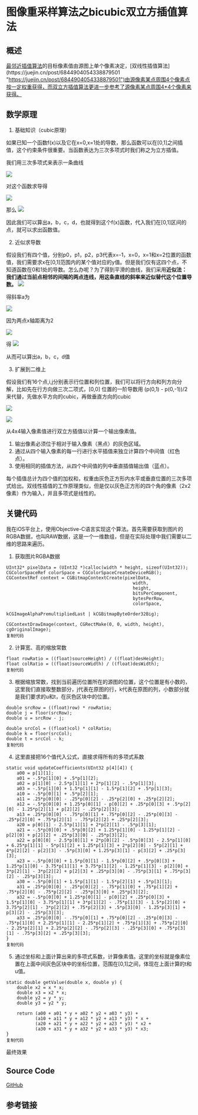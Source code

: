 # 图像重采样算法之bicubic双立方插值算法

## 概述

[最邻近插值算法](https://juejin.cn/post/6844904054338879496 "https://juejin.cn/post/6844904054338879496")的目标像素值由源图上单个像素决定，[双线性插值算法](https://juejin.cn/post/6844904054338879501 "https://juejin.cn/post/6844904054338879501")由源像素某点周围4个像素点按一定权重获得，而双立方插值算法更进一步参考了源像素某点周围4*4个像素来获得。

## 数学原理

1.  基础知识（cubic原理）

如果已知一个函数f(x)以及它在x=0,x=1处的导数，那么函数可以在[0,1]之间插值，这个约束条件很重要。当函数表达为三次多项式时我们称之为立方插值。

我们用三次多项式来表示一条曲线

![](bicubic.assets\23495115-a8d326a92eece403.png)


对这个函数求导得

![](bicubic.assets\23495115-3ecc21ac92bbff79.png)


那么
![](bicubic.assets\23495115-8889eaed0780ac02.png)


因此我们可以算出a，b，c，d，也就得到这个f(x)函数，代入我们在[0,1]区间的点，就可以求出函数值。

2.  近似求导数

假设我们有四个值，分别p0，p1，p2，p3代表x=-1，x=0，x=1和x=2位置的函数值，我们需要求x在[0,1]范围内的某个值对应的y值。但是我们仅有这四个点，不知道函数在0和1处的导数。怎么办呢？为了得到平滑的曲线，我们采用**近似法：我们通过当前点相邻的间隔的两点连线，用这条直线的斜率来近似替代这个位置导数。**
![](bicubic.assets\23495115-29bd8e8be6d42d43.png)


得斜率a为

![](bicubic.assets\23495115-a94ce5e94c4d0170.png)


因为两点x轴距离为2

![](bicubic.assets\23495115-d27372bf0fec7536.png)

得
![](bicubic.assets\23495115-a7698131a6e541eb.png)

从而可以算出a，b，c，d值

3.  扩展到二维上

假设我们有16个点,i,j分别表示行位置和列位置，我们可以将行方向和列方向分解，比如先在行方向做三次二项式，[0,0] 位置的一阶导数用 (p(0,1) - p(0,-1))/2来代替，先做水平方向的cubic，再做垂直方向的cubic

![](bicubic.assets\23495115-d898cdd2dd07a4f2.png)


![](bicubic.assets\23495115-16425a1c17048e00.png)

从4x4输入像素值进行双立方插值以计算一个输出像素值。

1.  输出像素必须位于相对于输入像素（黑点）的灰色区域。
2.  通过从四个输入像素的每一行进行水平插值来独立计算四个中间值（红色点）。
3.  使用相同的插值方法，从四个中间值的列中垂直插值输出值（蓝点）。

每个插值总计为四个值的加权和，权重由灰色正方形内水平或垂直位置的三次多项式给出。双线性插值的工作原理类似，但是仅以灰色正方形的四个角的像素（2x2像素）作为输入，并且多项式是线性的。

## 关键代码

我在iOS平台上，使用Objective-C语言实现这个算法。首先需要获取到图片的RGBA数据，也叫RAW数据，这是一个一维数组，但是在实际处理中我们需要以二维的思路来遍历。

1.  获取图片RGBA数据

```
UInt32* pixelData = (UInt32 *)calloc(width * height, sizeof(UInt32));
CGColorSpaceRef colorSpace = CGColorSpaceCreateDeviceRGB();
CGContextRef context = CGBitmapContextCreate(pixelData,
                                                width,
                                                height,
                                                bitsPerComponent,
                                                bytesPerRow,
                                                colorSpace,
                                                kCGImageAlphaPremultipliedLast | kCGBitmapByteOrder32Big);

CGContextDrawImage(context, CGRectMake(0, 0, width, height), cgOriginalImage);
复制代码
```

2.  计算宽、高的缩放常数

```
float rowRatio = ((float)sourceHeight) / ((float)desHeight);
float colRatio = ((float)sourceWidth) / ((float)desWidth);
复制代码
```

3.  根据缩放常数，找到当前遍历位置所在的源图的位置，这个位置是有小数的，这里我们直接取整数部分，j代表在原图的行，k代表在原图的列，小数部分就是我们要求的u和t，在灰色区块中的位置。

```
double srcRow = ((float)row) * rowRatio;
double j = floor(srcRow);
double u = srcRow - j;

double srcCol = ((float)col) * colRatio;
double k = floor(srcCol);
double t = srcCol - k;
复制代码
```

4.  这里直接把16个值代入公式，直接求得所有的多项式系数

```
static void updateCoefficients(UInt32 p[4][4]) {
    a00 = p[1][1];
    a01 = -.5*p[1][0] + .5*p[1][2];
    a02 = p[1][0] - 2.5*p[1][1] + 2*p[1][2] - .5*p[1][3];
    a03 = -.5*p[1][0] + 1.5*p[1][1] - 1.5*p[1][2] + .5*p[1][3];
    a10 = -.5*p[0][1] + .5*p[2][1];
    a11 = .25*p[0][0] - .25*p[0][2] - .25*p[2][0] + .25*p[2][2];
    a12 = -.5*p[0][0] + 1.25*p[0][1] - p[0][2] + .25*p[0][3] + .5*p[2][0] - 1.25*p[2][1] + p[2][2] - .25*p[2][3];
    a13 = .25*p[0][0] - .75*p[0][1] + .75*p[0][2] - .25*p[0][3] - .25*p[2][0] + .75*p[2][1] - .75*p[2][2] + .25*p[2][3];
    a20 = p[0][1] - 2.5*p[1][1] + 2*p[2][1] - .5*p[3][1];
    a21 = -.5*p[0][0] + .5*p[0][2] + 1.25*p[1][0] - 1.25*p[1][2] - p[2][0] + p[2][2] + .25*p[3][0] - .25*p[3][2];
    a22 = p[0][0] - 2.5*p[0][1] + 2*p[0][2] - .5*p[0][3] - 2.5*p[1][0] + 6.25*p[1][1] - 5*p[1][2] + 1.25*p[1][3] + 2*p[2][0] - 5*p[2][1] + 4*p[2][2] - p[2][3] - .5*p[3][0] + 1.25*p[3][1] - p[3][2] + .25*p[3][3];
    a23 = -.5*p[0][0] + 1.5*p[0][1] - 1.5*p[0][2] + .5*p[0][3] + 1.25*p[1][0] - 3.75*p[1][1] + 3.75*p[1][2] - 1.25*p[1][3] - p[2][0] + 3*p[2][1] - 3*p[2][2] + p[2][3] + .25*p[3][0] - .75*p[3][1] + .75*p[3][2] - .25*p[3][3];
    a30 = -.5*p[0][1] + 1.5*p[1][1] - 1.5*p[2][1] + .5*p[3][1];
    a31 = .25*p[0][0] - .25*p[0][2] - .75*p[1][0] + .75*p[1][2] + .75*p[2][0] - .75*p[2][2] - .25*p[3][0] + .25*p[3][2];
    a32 = -.5*p[0][0] + 1.25*p[0][1] - p[0][2] + .25*p[0][3] + 1.5*p[1][0] - 3.75*p[1][1] + 3*p[1][2] - .75*p[1][3] - 1.5*p[2][0] + 3.75*p[2][1] - 3*p[2][2] + .75*p[2][3] + .5*p[3][0] - 1.25*p[3][1] + p[3][2] - .25*p[3][3];
    a33 = .25*p[0][0] - .75*p[0][1] + .75*p[0][2] - .25*p[0][3] - .75*p[1][0] + 2.25*p[1][1] - 2.25*p[1][2] + .75*p[1][3] + .75*p[2][0] - 2.25*p[2][1] + 2.25*p[2][2] - .75*p[2][3] - .25*p[3][0] + .75*p[3][1] - .75*p[3][2] + .25*p[3][3];
}
复制代码
```

5.  通过坐标和上面计算出来的多项式系数，计算像素值。这里的坐标就是像素位置在上面中间灰色区块中的坐标位置，范围在[0,1]之间，体现在上面计算的t和u值。

```
static double getValue(double x, double y) {
    double x2 = x * x;
    double x3 = x2 * x;
    double y2 = y * y;
    double y3 = y2 * y;

    return (a00 + a01 * y + a02 * y2 + a03 * y3) +
           (a10 + a11 * y + a12 * y2 + a13 * y3) * x +
           (a20 + a21 * y + a22 * y2 + a23 * y3) * x2 +
           (a30 + a31 * y + a32 * y2 + a33 * y3) * x3;
}
复制代码
```

最终效果


## Source Code

[GitHub](https://link.juejin.cn/?target=https%3A%2F%2Fgithub.com%2Fzyuanming%2FTestImage "https://github.com/zyuanming/TestImage")

## 参考链接
